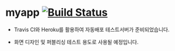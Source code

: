 # myapp [![Build Status](https://travis-ci.org/appsdev01/myapp.svg?branch=master)](https://travis-ci.org/appsdev01/myapp)

* Travis CI와 Heroku를 활용하여 자동배포 테스트서버가 준비되었습니다.

* 화면 디자인 및 퍼블리싱 테스트 용도로 사용될 예정입니다.
